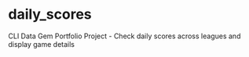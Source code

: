 # daily_scores
CLI Data Gem Portfolio Project - Check daily scores across leagues and display game details
